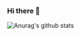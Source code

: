 ### Hi there 👋

<img align="center" src="https://github-readme-stats.vercel.app/api?username=CarecaNaCloud&show_icons=true&include_all_commits=true&theme=material-palenight" alt="Anurag's github stats" />

<!--
**CarecaNaCloud/CarecaNaCloud** is a ✨ _special_ ✨ repository because its `README.md` (this file) appears on your GitHub profile.

Here are some ideas to get you started:

- 🔭 I’m currently working on ...
- 🌱 I’m currently learning ...
- 👯 I’m looking to collaborate on ...
- 🤔 I’m looking for help with ...
- 💬 Ask me about ...
- 📫 How to reach me: ...
- 😄 Pronouns: ...
- ⚡ Fun fact: ...
-->
